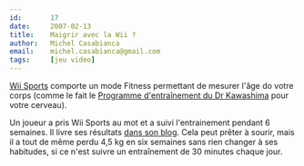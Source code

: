 ```yaml
---
id:       17
date:     2007-02-13
title:    Maigrir avec la Wii ?
author:   Michel Casabianca
email:    michel.casabianca@gmail.com
tags:     [jeu video]
---
```


[Wii Sports](http://fr.wikipedia.org/wiki/Wii_Sports) comporte un mode Fitness permettant de mesurer l'âge do votre corps (comme le fait le [Programme d'entraînement du Dr Kawashima](http://fr.wikipedia.org/wiki/Programme_d%27entraînement_cérébral_du_Dr_Kawashima_:_Quel_âge_a_votre_cerveau_%3F) pour votre cerveau).

<!--more-->

Un joueur a pris Wii Sports au mot et a suivi l'entrainement pendant 6 semaines. Il livre ses résultats [dans son blog](http://wiinintendo.net/2007/01/15/wii-sports-experiment-results/). Cela peut prêter à sourir, mais il a tout de même perdu 4,5 kg en six semaines sans rien changer à ses habitudes, si ce n'est suivre un entraînement de 30 minutes chaque jour.
